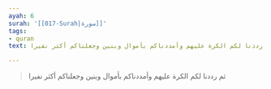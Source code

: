 ```yaml
---
ayah: 6
surah: '[[017-Surah|سورة]]'
tags:
- quran
text: ثم رددنا لكم الكرة عليهم وأمددناكم بأموال وبنين وجعلناكم أكثر نفيرا

---
```

> ثم رددنا لكم الكرة عليهم وأمددناكم بأموال وبنين وجعلناكم أكثر نفيرا
